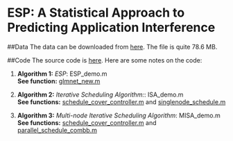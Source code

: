 # ESP: A Statistical Approach to Predicting Application Interference

##Data
The data can be downloaded from [here](https://www.dropbox.com/s/oclk8lqn60afw9f/tmp.zip?dl=0). The file is quite 78.6 MB. 

##Code
The source code is [here](https://github.com/ESPAlg/ESP/tree/master/code). Here are some notes on the code:

1. **Algorithm 1:** *ESP*: ESP_demo.m  
	**See function:** [glmnet_new.m](https://github.com/ESPAlg/ESP/blob/master/code/Matlab/glmnet_new.m)

2. **Algorithm 2:** *Iterative Scheduling Algorithm:*: ISA_demo.m  
	**See functions:** [schedule_cover_controller.m](https://github.com/ESPAlg/ESP/blob/master/code/Matlab/schedule_cover_controller.m)  and [singlenode_schedule.m](https://github.com/ESPAlg/ESP/blob/master/code/Matlab/singlenode_schedule.m)  
	
  
3. **Algorithm 3:** *Multi-node Iterative Scheduling Algorithm*: MISA_demo.m  
	**See functions:** [schedule_cover_controller.m](https://github.com/ESPAlg/ESP/blob/master/code/Matlab/schedule_cover_controller.m) and [parallel_schedule_combb.m](https://github.com/ESPAlg/ESP/blob/master/code/Matlab/parallel_schedule_combb.m)  
	

   
